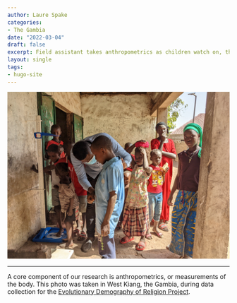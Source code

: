 ```yaml
---
author: Laure Spake
categories:
- The Gambia
date: "2022-03-04"
draft: false
excerpt: Field assistant takes anthropometrics as children watch on, the Gambia
layout: single
tags:
- hugo-site
---
```

![Field assistant takes anthropometrics as children watch on](anthrop-featured.jpg)

---

A core component of our research is anthropometrics, or measurements of the body. This photo was taken in West Kiang, the Gambia, during data collection for the [Evolutionary Demography of Religion Project](https://www.evolutionarydemographyofreligion.org/).  